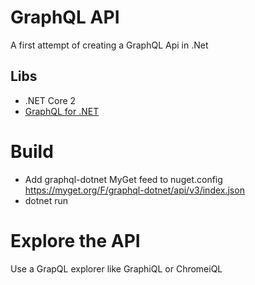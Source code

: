 # GraphQL API

A first attempt of creating a GraphQL Api in .Net

## Libs

* .NET Core 2
* [GraphQL for .NET](https://github.com/graphql-dotnet/graphql-dotnet)

# Build

* Add graphql-dotnet MyGet feed to nuget.config
  https://myget.org/F/graphql-dotnet/api/v3/index.json
* dotnet run

# Explore the API

Use a GrapQL explorer like GraphiQL or ChromeiQL
